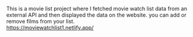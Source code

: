 This is a movie list project where I fetched movie watch list data from an external API and then displayed the data on the website. you can add or remove films from your list.                                                
   https://moviewatchlist1.netlify.app/     
 
